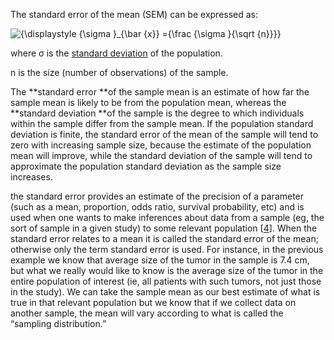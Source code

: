 The standard error of the mean \(SEM\) can be expressed as:

![](https://wikimedia.org/api/rest_v1/media/math/render/svg/f9dac77577c2717cbb973388e4d6563915705742 "{\displaystyle {\sigma }\_{\bar {x}} ={\frac {\sigma }{\sqrt {n}}}}")

where σ is the [standard deviation](https://en.wikipedia.org/wiki/Standard_deviation) of the population.

n is the size \(number of observations\) of the sample.

The **standard error **of the sample mean is an estimate of how far the sample mean is likely to be from the population mean, whereas the **standard deviation **of the sample is the degree to which individuals within the sample differ from the sample mean. If the population standard deviation is finite, the standard error of the mean of the sample will tend to zero with increasing sample size, because the estimate of the population mean will improve, while the standard deviation of the sample will tend to approximate the population standard deviation as the sample size increases.

the standard error provides an estimate of the precision of a parameter \(such as a mean, proportion, odds ratio, survival probability, etc\) and is used when one wants to make inferences about data from a sample \(eg, the sort of sample in a given study\) to some relevant population \[[4](https://www.ncbi.nlm.nih.gov/pmc/articles/PMC3148365/#CR4)\]. When the standard error relates to a mean it is called the standard error of the mean; otherwise only the term standard error is used. For instance, in the previous example we know that average size of the tumor in the sample is 7.4 cm, but what we really would like to know is the average size of the tumor in the entire population of interest \(ie, all patients with such tumors, not just those in the study\). We can take the sample mean as our best estimate of what is true in that relevant population but we know that if we collect data on another sample, the mean will vary according to what is called the “sampling distribution.”

